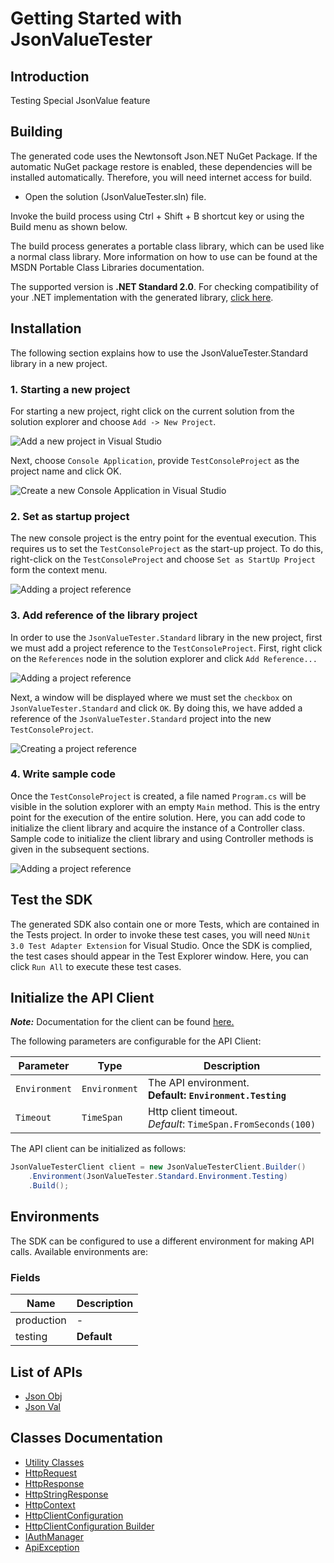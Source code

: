 
# Getting Started with JsonValueTester

## Introduction

Testing Special JsonValue feature

## Building

The generated code uses the Newtonsoft Json.NET NuGet Package. If the automatic NuGet package restore is enabled, these dependencies will be installed automatically. Therefore, you will need internet access for build.

* Open the solution (JsonValueTester.sln) file.

Invoke the build process using Ctrl + Shift + B shortcut key or using the Build menu as shown below.

The build process generates a portable class library, which can be used like a normal class library. More information on how to use can be found at the MSDN Portable Class Libraries documentation.

The supported version is **.NET Standard 2.0**. For checking compatibility of your .NET implementation with the generated library, [click here](https://dotnet.microsoft.com/en-us/platform/dotnet-standard#versions).

## Installation

The following section explains how to use the JsonValueTester.Standard library in a new project.

### 1. Starting a new project

For starting a new project, right click on the current solution from the solution explorer and choose `Add -> New Project`.

![Add a new project in Visual Studio](https://apidocs.io/illustration/cs?workspaceFolder=JsonValueTester-CSharp&workspaceName=JsonValueTester&projectName=JsonValueTester.Standard&rootNamespace=JsonValueTester.Standard&step=addProject)

Next, choose `Console Application`, provide `TestConsoleProject` as the project name and click OK.

![Create a new Console Application in Visual Studio](https://apidocs.io/illustration/cs?workspaceFolder=JsonValueTester-CSharp&workspaceName=JsonValueTester&projectName=JsonValueTester.Standard&rootNamespace=JsonValueTester.Standard&step=createProject)

### 2. Set as startup project

The new console project is the entry point for the eventual execution. This requires us to set the `TestConsoleProject` as the start-up project. To do this, right-click on the `TestConsoleProject` and choose `Set as StartUp Project` form the context menu.

![Adding a project reference](https://apidocs.io/illustration/cs?workspaceFolder=JsonValueTester-CSharp&workspaceName=JsonValueTester&projectName=JsonValueTester.Standard&rootNamespace=JsonValueTester.Standard&step=setStartup)

### 3. Add reference of the library project

In order to use the `JsonValueTester.Standard` library in the new project, first we must add a project reference to the `TestConsoleProject`. First, right click on the `References` node in the solution explorer and click `Add Reference...`

![Adding a project reference](https://apidocs.io/illustration/cs?workspaceFolder=JsonValueTester-CSharp&workspaceName=JsonValueTester&projectName=JsonValueTester.Standard&rootNamespace=JsonValueTester.Standard&step=addReference)

Next, a window will be displayed where we must set the `checkbox` on `JsonValueTester.Standard` and click `OK`. By doing this, we have added a reference of the `JsonValueTester.Standard` project into the new `TestConsoleProject`.

![Creating a project reference](https://apidocs.io/illustration/cs?workspaceFolder=JsonValueTester-CSharp&workspaceName=JsonValueTester&projectName=JsonValueTester.Standard&rootNamespace=JsonValueTester.Standard&step=createReference)

### 4. Write sample code

Once the `TestConsoleProject` is created, a file named `Program.cs` will be visible in the solution explorer with an empty `Main` method. This is the entry point for the execution of the entire solution. Here, you can add code to initialize the client library and acquire the instance of a Controller class. Sample code to initialize the client library and using Controller methods is given in the subsequent sections.

![Adding a project reference](https://apidocs.io/illustration/cs?workspaceFolder=JsonValueTester-CSharp&workspaceName=JsonValueTester&projectName=JsonValueTester.Standard&rootNamespace=JsonValueTester.Standard&step=addCode)

## Test the SDK

The generated SDK also contain one or more Tests, which are contained in the Tests project. In order to invoke these test cases, you will need `NUnit 3.0 Test Adapter Extension` for Visual Studio. Once the SDK is complied, the test cases should appear in the Test Explorer window. Here, you can click `Run All` to execute these test cases.

## Initialize the API Client

**_Note:_** Documentation for the client can be found [here.](https://www.github.com/sufyankhanrao/test-dotnet-sdk/tree/1.1.2/doc/client.md)

The following parameters are configurable for the API Client:

| Parameter | Type | Description |
|  --- | --- | --- |
| `Environment` | `Environment` | The API environment. <br> **Default: `Environment.Testing`** |
| `Timeout` | `TimeSpan` | Http client timeout.<br>*Default*: `TimeSpan.FromSeconds(100)` |

The API client can be initialized as follows:

```csharp
JsonValueTesterClient client = new JsonValueTesterClient.Builder()
    .Environment(JsonValueTester.Standard.Environment.Testing)
    .Build();
```

## Environments

The SDK can be configured to use a different environment for making API calls. Available environments are:

### Fields

| Name | Description |
|  --- | --- |
| production | - |
| testing | **Default** |

## List of APIs

* [Json Obj](https://www.github.com/sufyankhanrao/test-dotnet-sdk/tree/1.1.2/doc/controllers/json-obj.md)
* [Json Val](https://www.github.com/sufyankhanrao/test-dotnet-sdk/tree/1.1.2/doc/controllers/json-val.md)

## Classes Documentation

* [Utility Classes](https://www.github.com/sufyankhanrao/test-dotnet-sdk/tree/1.1.2/doc/utility-classes.md)
* [HttpRequest](https://www.github.com/sufyankhanrao/test-dotnet-sdk/tree/1.1.2/doc/http-request.md)
* [HttpResponse](https://www.github.com/sufyankhanrao/test-dotnet-sdk/tree/1.1.2/doc/http-response.md)
* [HttpStringResponse](https://www.github.com/sufyankhanrao/test-dotnet-sdk/tree/1.1.2/doc/http-string-response.md)
* [HttpContext](https://www.github.com/sufyankhanrao/test-dotnet-sdk/tree/1.1.2/doc/http-context.md)
* [HttpClientConfiguration](https://www.github.com/sufyankhanrao/test-dotnet-sdk/tree/1.1.2/doc/http-client-configuration.md)
* [HttpClientConfiguration Builder](https://www.github.com/sufyankhanrao/test-dotnet-sdk/tree/1.1.2/doc/http-client-configuration-builder.md)
* [IAuthManager](https://www.github.com/sufyankhanrao/test-dotnet-sdk/tree/1.1.2/doc/i-auth-manager.md)
* [ApiException](https://www.github.com/sufyankhanrao/test-dotnet-sdk/tree/1.1.2/doc/api-exception.md)

